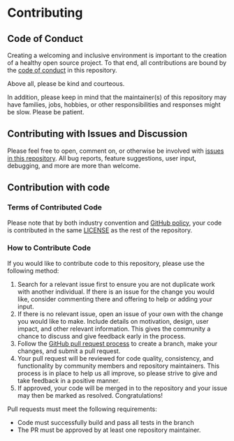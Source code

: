 # Contributing

## Code of Conduct

Creating a welcoming and inclusive environment is important to the creation of
a healthy open source project.
To that end, all contributions are bound by the
[code of conduct](CODE_OF_CONDUCT.md) in this repository.

Above all, please be kind and courteous.

In addition, please keep in mind that the maintainer(s) of this repository may
have families, jobs, hobbies, or other responsibilities and responses might be
slow. Please be patient.

## Contributing with Issues and Discussion

Please feel free to open, comment on, or otherwise be involved with
[issues in this repository](https://github.com/CBielstein/APRSsharp/issues).
All bug reports, feature suggestions, user input, debugging, and more are more
than welcome.

## Contribution with code

### Terms of Contributed Code

Please note that by both industry convention and
[GitHub policy](https://help.github.com/en/github/site-policy/github-terms-of-service#6-contributions-under-repository-license),
your code is contributed in the same [LICENSE](LICENSE) as the rest of the repository.

### How to Contribute Code

If you would like to contribute code to this repository, please use the
following method:

1. Search for a relevant issue first to ensure you are not duplicate work with
another individual. If there is an issue for the change you would like,
consider commenting there and offering to help or adding your input.
1. If there is no relevant issue, open an issue of your own with the change you
would like to make. Include details on motivation, design, user impact, and
other relevant information. This gives the community a chance to discuss and
give feedback early in the process.
1. Follow the [GitHub pull request process](https://help.github.com/en/github/collaborating-with-issues-and-pull-requests/about-pull-requests)
to create a branch, make your changes, and submit a pull request.
1. Your pull request will be reviewed for code quality, consistency, and
functionality by community members and repository maintainers. This process is
in place to help us all improve, so please strive to give and take feedback in
a positive manner.
1. If approved, your code will be merged in to the repository and your issue
may then be marked as resolved. Congratulations!

Pull requests must meet the following requirements:

* Code must successfully build and pass all tests in the branch
* The PR must be approved by at least one repository maintainer.
